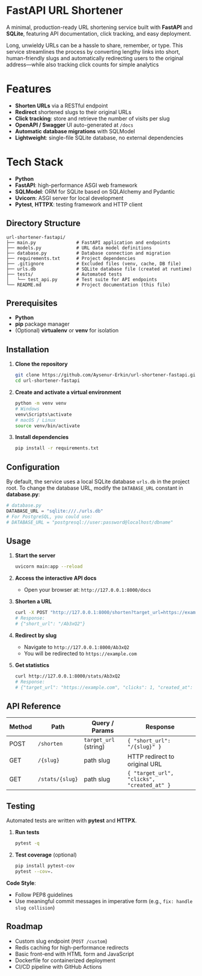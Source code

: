 # FastAPI URL Shortener

A minimal, production-ready URL shortening service built with **FastAPI** and **SQLite**, featuring API documentation, click tracking, and easy deployment.

Long, unwieldy URLs can be a hassle to share, remember, or type. This service streamlines the process by converting lengthy links into short, human-friendly slugs and automatically redirecting users to the original address—while also tracking click counts for simple analytics

# Features

* **Shorten URLs** via a RESTful endpoint
* **Redirect** shortened slugs to their original URLs
* **Click tracking**: store and retrieve the number of visits per slug
* **OpenAPI / Swagger** UI auto-generated at `/docs`
* **Automatic database migrations** with SQLModel
* **Lightweight**: single-file SQLite database, no external dependencies

# Tech Stack

* **Python**
* **FastAPI**: high-performance ASGI web framework
* **SQLModel**: ORM for SQLite based on SQLAlchemy and Pydantic
* **Uvicorn**: ASGI server for local development
* **Pytest**, **HTTPX**: testing framework and HTTP client

## Directory Structure

```
url-shortener-fastapi/
├── main.py               # FastAPI application and endpoints
├── models.py             # URL data model definitions
├── database.py           # Database connection and migration
├── requirements.txt      # Project dependencies
├── .gitignore            # Excluded files (venv, cache, DB file)
├── urls.db               # SQLite database file (created at runtime)
├── tests/                # Automated tests
│   └── test_api.py       # Test suite for API endpoints
└── README.md             # Project documentation (this file)
```

## Prerequisites

* **Python**
* **pip** package manager
* (Optional) **virtualenv** or **venv** for isolation

## Installation

1. **Clone the repository**

   ```bash
   git clone https://github.com/Aysenur-Erkin/url-shortener-fastapi.git
   cd url-shortener-fastapi
   ```
2. **Create and activate a virtual environment**

   ```bash
   python -m venv venv
   # Windows
   venv\Scripts\activate
   # macOS / Linux
   source venv/bin/activate
   ```
3. **Install dependencies**

   ```bash
   pip install -r requirements.txt
   ```

## Configuration

By default, the service uses a local SQLite database `urls.db` in the project root. To change the database URL, modify the `DATABASE_URL` constant in **database.py**:

```python
# database.py
DATABASE_URL = "sqlite:///./urls.db"
# For PostgreSQL, you could use:
# DATABASE_URL = "postgresql://user:password@localhost/dbname"
```

## Usage

1. **Start the server**

   ```bash
   uvicorn main:app --reload
   ```
2. **Access the interactive API docs**

   * Open your browser at: `http://127.0.0.1:8000/docs`
3. **Shorten a URL**

   ```bash
   curl -X POST "http://127.0.0.1:8000/shorten?target_url=https://example.com"
   # Response:
   # {"short_url": "/Ab3xQ2"}
   ```
4. **Redirect by slug**

   * Navigate to `http://127.0.0.1:8000/Ab3xQ2`
   * You will be redirected to `https://example.com`
5. **Get statistics**

   ```bash
   curl http://127.0.0.1:8000/stats/Ab3xQ2
   # Response:
   # {"target_url": "https://example.com", "clicks": 1, "created_at": "2025-07-31T17:45:00.123456"}
   ```

## API Reference

| Method | Path            | Query / Params        | Response                                   |
| ------ | --------------- | --------------------- | ------------------------------------------ |
| POST   | `/shorten`      | `target_url` (string) | `{ "short_url": "/{slug}" }`               |
| GET    | `/{slug}`       | path slug             | HTTP redirect to original URL              |
| GET    | `/stats/{slug}` | path slug             | `{ "target_url", "clicks", "created_at" }` |

## Testing

Automated tests are written with **pytest** and **HTTPX**.

1. **Run tests**

   ```bash
   pytest -q
   ```
2. **Test coverage** (optional)

   ```bash
   pip install pytest-cov
   pytest --cov=.
   ```

**Code Style**:

* Follow PEP8 guidelines
* Use meaningful commit messages in imperative form (e.g., `fix: handle slug collision`)

## Roadmap

* Custom slug endpoint (`POST /custom`)
* Redis caching for high-performance redirects
* Basic front-end with HTML form and JavaScript
* Dockerfile for containerized deployment
* CI/CD pipeline with GitHub Actions

